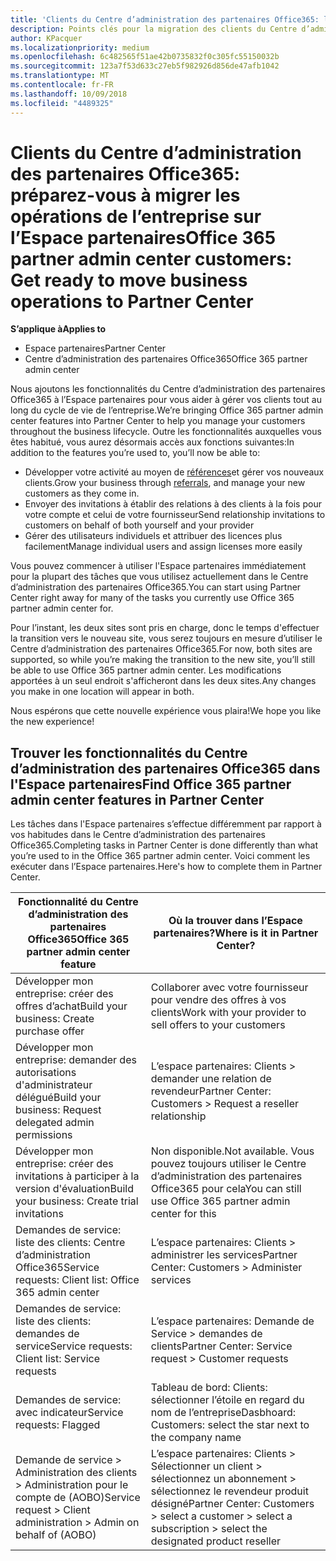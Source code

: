 ```yaml
---
title: 'Clients du Centre d’administration des partenaires Office365: les opérations de l’entreprise vont migrer vers l’Espace partenaires| Espace partenaires'
description: Points clés pour la migration des clients du Centre d’administration des partenaires Office365 vers l’Espace partenaires
author: KPacquer
ms.localizationpriority: medium
ms.openlocfilehash: 6c482565f51ae42b0735832f0c305fc55150032b
ms.sourcegitcommit: 123a7f53d633c27eb5f982926d856de47afb1042
ms.translationtype: MT
ms.contentlocale: fr-FR
ms.lasthandoff: 10/09/2018
ms.locfileid: "4489325"
---
```

# <a name="office-365-partner-admin-center-customers-get-ready-to-move-business-operations-to-partner-center"></a><span data-ttu-id="a1df3-103">Clients du Centre d’administration des partenaires Office365: préparez-vous à migrer les opérations de l’entreprise sur l’Espace partenaires</span><span class="sxs-lookup"><span data-stu-id="a1df3-103">Office 365 partner admin center customers: Get ready to move business operations to Partner Center</span></span>

**<span data-ttu-id="a1df3-104">S’applique à</span><span class="sxs-lookup"><span data-stu-id="a1df3-104">Applies to</span></span>** 

- <span data-ttu-id="a1df3-105">Espace partenaires</span><span class="sxs-lookup"><span data-stu-id="a1df3-105">Partner Center</span></span>
- <span data-ttu-id="a1df3-106">Centre d’administration des partenaires Office365</span><span class="sxs-lookup"><span data-stu-id="a1df3-106">Office 365 partner admin center</span></span>

<span data-ttu-id="a1df3-107">Nous ajoutons les fonctionnalités du Centre d’administration des partenaires Office365 à l’Espace partenaires pour vous aider à gérer vos clients tout au long du cycle de vie de l’entreprise.</span><span class="sxs-lookup"><span data-stu-id="a1df3-107">We’re bringing Office 365 partner admin center features into Partner Center to help you manage your customers throughout the business lifecycle.</span></span> <span data-ttu-id="a1df3-108">Outre les fonctionnalités auxquelles vous êtes habitué, vous aurez désormais accès aux fonctions suivantes:</span><span class="sxs-lookup"><span data-stu-id="a1df3-108">In addition to the features you’re used to, you’ll now be able to:</span></span> 

*  <span data-ttu-id="a1df3-109">Développer votre activité au moyen de [références](referrals.md)et gérer vos nouveaux clients.</span><span class="sxs-lookup"><span data-stu-id="a1df3-109">Grow your business through [referrals](referrals.md), and manage your new customers as they come in.</span></span>
*  <span data-ttu-id="a1df3-110">Envoyer des invitations à établir des relations à des clients à la fois pour votre compte et celui de votre fournisseur</span><span class="sxs-lookup"><span data-stu-id="a1df3-110">Send relationship invitations to customers on behalf of both yourself and your provider</span></span>
*  <span data-ttu-id="a1df3-111">Gérer des utilisateurs individuels et attribuer des licences plus facilement</span><span class="sxs-lookup"><span data-stu-id="a1df3-111">Manage individual users and assign licenses more easily</span></span>

<span data-ttu-id="a1df3-112">Vous pouvez commencer à utiliser l'Espace partenaires immédiatement pour la plupart des tâches que vous utilisez actuellement dans le Centre d’administration des partenaires Office365.</span><span class="sxs-lookup"><span data-stu-id="a1df3-112">You can start using Partner Center right away for many of the tasks you currently use Office 365 partner admin center for.</span></span> 

<span data-ttu-id="a1df3-113">Pour l’instant, les deux sites sont pris en charge, donc le temps d'effectuer la transition vers le nouveau site, vous serez toujours en mesure d’utiliser le Centre d’administration des partenaires Office365.</span><span class="sxs-lookup"><span data-stu-id="a1df3-113">For now, both sites are supported, so while you’re making the transition to the new site, you’ll still be able to use Office 365 partner admin center.</span></span> <span data-ttu-id="a1df3-114">Les modifications apportées à un seul endroit s'afficheront dans les deux sites.</span><span class="sxs-lookup"><span data-stu-id="a1df3-114">Any changes you make in one location will appear in both.</span></span>

<span data-ttu-id="a1df3-115">Nous espérons que cette nouvelle expérience vous plaira!</span><span class="sxs-lookup"><span data-stu-id="a1df3-115">We hope you like the new experience!</span></span>

## <a name="find-office-365-partner-admin-center-features-in-partner-center"></a><span data-ttu-id="a1df3-116">Trouver les fonctionnalités du Centre d’administration des partenaires Office365 dans l'Espace partenaires</span><span class="sxs-lookup"><span data-stu-id="a1df3-116">Find Office 365 partner admin center features in Partner Center</span></span>

<span data-ttu-id="a1df3-117">Les tâches dans l'Espace partenaires s’effectue différemment par rapport à vos habitudes dans le Centre d’administration des partenaires Office365.</span><span class="sxs-lookup"><span data-stu-id="a1df3-117">Completing tasks in Partner Center is done differently than what you’re used to in the Office 365 partner admin center.</span></span> <span data-ttu-id="a1df3-118">Voici comment les exécuter dans l’Espace partenaires.</span><span class="sxs-lookup"><span data-stu-id="a1df3-118">Here's how to complete them in Partner Center.</span></span>

| <span data-ttu-id="a1df3-119">Fonctionnalité du Centre d’administration des partenaires Office365</span><span class="sxs-lookup"><span data-stu-id="a1df3-119">Office 365 partner admin center feature</span></span>                       | <span data-ttu-id="a1df3-120">Où la trouver dans l’Espace partenaires?</span><span class="sxs-lookup"><span data-stu-id="a1df3-120">Where is it in Partner Center?</span></span> | 
|   -----------------------------------------------  | -------------- |
| <span data-ttu-id="a1df3-121">Développer mon entreprise: créer des offres d’achat</span><span class="sxs-lookup"><span data-stu-id="a1df3-121">Build your business: Create purchase offer</span></span> | <span data-ttu-id="a1df3-122">Collaborer avec votre fournisseur pour vendre des offres à vos clients</span><span class="sxs-lookup"><span data-stu-id="a1df3-122">Work with your provider to sell offers to your customers</span></span> |
| <span data-ttu-id="a1df3-123">Développer mon entreprise: demander des autorisations d'administrateur délégué</span><span class="sxs-lookup"><span data-stu-id="a1df3-123">Build your business: Request delegated admin permissions</span></span> | <span data-ttu-id="a1df3-124">L’espace partenaires: Clients > demander une relation de revendeur</span><span class="sxs-lookup"><span data-stu-id="a1df3-124">Partner Center: Customers > Request a reseller relationship</span></span> |
| <span data-ttu-id="a1df3-125">Développer mon entreprise: créer des invitations à participer à la version d'évaluation</span><span class="sxs-lookup"><span data-stu-id="a1df3-125">Build your business: Create trial invitations</span></span> | <span data-ttu-id="a1df3-126">Non disponible.</span><span class="sxs-lookup"><span data-stu-id="a1df3-126">Not available.</span></span> <span data-ttu-id="a1df3-127">Vous pouvez toujours utiliser le Centre d’administration des partenaires Office365 pour cela</span><span class="sxs-lookup"><span data-stu-id="a1df3-127">You can still use Office 365 partner admin center for this</span></span> |
| <span data-ttu-id="a1df3-128">Demandes de service: liste des clients: Centre d’administration Office365</span><span class="sxs-lookup"><span data-stu-id="a1df3-128">Service requests: Client list: Office 365 admin center</span></span> | <span data-ttu-id="a1df3-129">L’espace partenaires: Clients > administrer les services</span><span class="sxs-lookup"><span data-stu-id="a1df3-129">Partner Center: Customers > Administer services</span></span> |
| <span data-ttu-id="a1df3-130">Demandes de service: liste des clients: demandes de service</span><span class="sxs-lookup"><span data-stu-id="a1df3-130">Service requests: Client list: Service requests</span></span> | <span data-ttu-id="a1df3-131">L’espace partenaires: Demande de Service > demandes de clients</span><span class="sxs-lookup"><span data-stu-id="a1df3-131">Partner Center: Service request > Customer requests</span></span> |
| <span data-ttu-id="a1df3-132">Demandes de service: avec indicateur</span><span class="sxs-lookup"><span data-stu-id="a1df3-132">Service requests: Flagged</span></span> | <span data-ttu-id="a1df3-133">Tableau de bord: Clients: sélectionner l’étoile en regard du nom de l’entreprise</span><span class="sxs-lookup"><span data-stu-id="a1df3-133">Dasbhoard: Customers: select the star next to the company name</span></span> |
| <span data-ttu-id="a1df3-134">Demande de service > Administration des clients > Administration pour le compte de (AOBO)</span><span class="sxs-lookup"><span data-stu-id="a1df3-134">Service request > Client administration > Admin on behalf of (AOBO)</span></span> | <span data-ttu-id="a1df3-135">L’espace partenaires: Clients > Sélectionner un client > sélectionnez un abonnement > sélectionnez le revendeur produit désigné</span><span class="sxs-lookup"><span data-stu-id="a1df3-135">Partner Center: Customers > select a customer > select a subscription > select the designated product reseller</span></span> |

